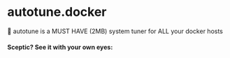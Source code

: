 
# autotune.docker

:wrench: autotune is a MUST HAVE (2MB) system tuner for ALL your docker hosts

#### Sceptic? See it with your own eyes: 
